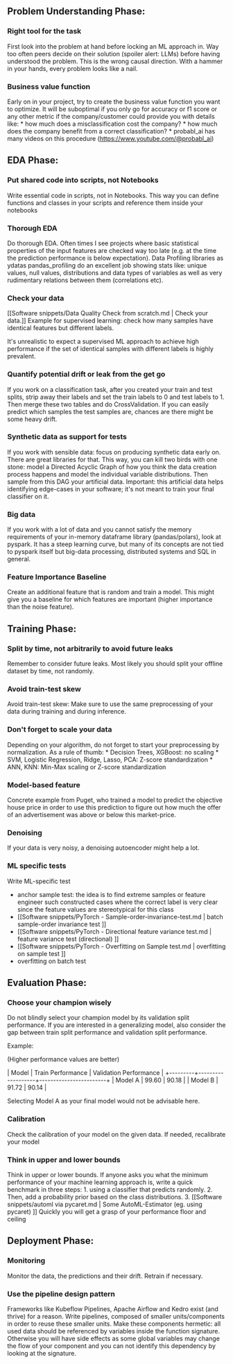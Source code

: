 ## Problem Understanding Phase:

### Right tool for the task
First look into the problem at hand before locking an ML approach in. Way too often peers decide on their solution (spoiler alert: LLMs) before having understood the problem. This is the wrong causal direction. With a hammer in your hands, every problem looks like a nail.

### Business value function
Early on in your project, try to create the business value function you want to optimize. It will be suboptimal if you only go for accuracy or f1 score or any other metric if the company/customer could provide you with details like:
	* how much does a misclassification cost the company?
	* how much does the company benefit from a correct classification?
	* probabl_ai has many videos on this procedure (https://www.youtube.com/@probabl_ai)

## EDA Phase:

### Put shared code into scripts, not Notebooks
Write essential code in scripts, not in Notebooks. This way you can define functions and classes in your scripts and reference them inside your notebooks

### Thorough EDA
Do thorough EDA. Often times I see projects where basic statistical properties of the input features are checked way too late (e.g. at the time the prediction performance is below expectation). Data Profiling libraries as ydatas pandas_profiling do an excellent job showing stats like: unique values, null values, distributions and data types of variables as well as very rudimentary relations between them (correlations etc).

### Check your data
[[Software snippets/Data Quality Check from scratch.md | Check your data.]] Example for supervised learning: check how many samples have identical features but different labels.

It's unrealistic to expect a supervised ML approach to achieve high performance if the set of identical samples with different labels is highly prevalent.

### Quantify potential drift or leak from the get go

If you work on a classification task, after you created your train and test splits, strip away their labels and set the train labels to 0 and test labels to 1. Then merge these two tables and do CrossValidation. If you can easily predict which samples the test samples are, chances are there might be some heavy drift.

### Synthetic data as support for tests
If you work with sensible data: focus on producing synthetic data early on. There are great libraries for that. This way, you can kill two birds with one stone: model a Directed Acyclic Graph of how you think the data creation process happens and model the individual variable distributions. Then sample from this DAG your artificial data. Important: this artificial data helps identifying edge-cases in your software; it's not meant to train your final classifier on it.

### Big data
If you work with a lot of data and you cannot satisfy the memory requirements of your in-memory dataframe library (pandas/polars), look at pyspark. It has a steep learning curve, but many of its concepts are not tied to pyspark itself but big-data processing, distributed systems and SQL in general.

### Feature Importance Baseline
Create an additional feature that is random and train a model. This might give you a baseline for which features are important (higher importance than the noise feature).

## Training Phase:

### Split by time, not arbitrarily to avoid future leaks
Remember to consider future leaks. Most likely you should split your offline dataset by time, not randomly.

### Avoid train-test skew
Avoid train-test skew: Make sure to use the same preprocessing of your data during training and during inference.

### Don't forget to scale your data
Depending on your algorithm, do not forget to start your preprocessing by normalization. As a rule of thumb:
	* Decision Trees, XGBoost: no scaling
	* SVM, Logistic Regression, Ridge, Lasso, PCA: Z-score standardization
	* ANN, KNN: Min-Max scaling or Z-score standardization

### Model-based feature
Concrete example from Puget, who trained a model to predict the objective house price in order to use this prediction to figure out how much the offer of an advertisement was above or below this market-price.

### Denoising
If your data is very noisy, a denoising autoencoder might help a lot.

### ML specific tests
Write ML-specific test
* anchor sample test: the idea is to find extreme samples or feature engineer such constructed cases where the correct label is very clear since the feature values are stereotypical for this class
* [[Software snippets/PyTorch - Sample-order-invariance-test.md | batch sample-order invariance test ]]
* [[Software snippets/PyTorch - Directional feature variance test.md | feature variance test (directional) ]]
* [[Software snippets/PyTorch - Overfitting on Sample test.md | overfitting on sample test ]]
* overfitting on batch test

## Evaluation Phase:

### Choose your champion wisely
Do not blindly select your champion model by its validation split performance. If you are interested in a generalizing model, also consider the gap between train split performance and validation split performance.

Example:

(Higher performance values are better)

| Model   | Train Performance | Validation Performance |
+---------+-------------------+------------------------+
| Model A | 99.60             | 90.18                  |
| Model B | 91.72             | 90.14                  |

Selecting Model A as your final model would not be advisable here.


### Calibration
Check the calibration of your model on the given data. If needed, recalibrate your model

### Think in upper and lower bounds
Think in upper or lower bounds. If anyone asks you what the minimum performance of your machine learning approach is, write a quick benchmark in three steps:
	1. using a classifier that predicts randomly.
	2. Then, add a probability prior based on the class distributions.
	3. [[Software snippets/automl via pycaret.md | Some AutoML-Estimator (eg. using pycaret) ]]
Quickly you will get a grasp of your performance floor and ceiling

## Deployment Phase:

### Monitoring
Monitor the data, the predictions and their drift. Retrain if necessary.

### Use the pipeline design pattern
Frameworks like Kubeflow Pipelines, Apache Airflow and Kedro exist (and thrive) for a reason. Write pipelines, composed of smaller units/components in order to reuse these smaller units. Make these components hermetic: all used data should be referenced by variables inside the function signature. Otherwise you will have side effects as some global variables may change the flow of your component and you can not identify this dependency by looking at the signature.